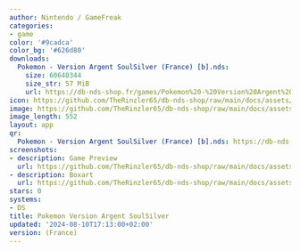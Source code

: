 ```yaml
---
author: Nintendo / GameFreak
categories:
- game
color: '#9cadca'
color_bg: '#626d80'
downloads:
  Pokemon - Version Argent SoulSilver (France) [b].nds:
    size: 60640344
    size_str: 57 MiB
    url: https://db-nds-shop.fr/games/Pokemon%20-%20Version%20Argent%20SoulSilver%20%28France%29%20%5Bb%5D.zip
icon: https://github.com/TheRinzler65/db-nds-shop/raw/main/docs/assets/images/icons/pokemonargent.png
image: https://github.com/TheRinzler65/db-nds-shop/raw/main/docs/assets/images/icons/pokemonargent.png
image_length: 552
layout: app
qr:
  Pokemon - Version Argent SoulSilver (France) [b].nds: https://db-nds-shop.fr/assets/images/qr/pokemon---version-argent-soulsilver-france-b-nds.png
screenshots:
- description: Game Preview
  url: https://github.com/TheRinzler65/db-nds-shop/raw/main/docs/assets/images/screenshots/pokemonargent/pokemonargent.png
- description: Boxart
  url: https://github.com/TheRinzler65/db-nds-shop/raw/main/docs/assets/images/boxart/PokemonVersion%20Argent%20SoulSilver%20(France)%20%5Bb%5D.nds).png
stars: 0
systems:
- DS
title: Pokemon Version Argent SoulSilver
updated: '2024-08-10T17:13:00+02:00'
version: (France)
---
```

